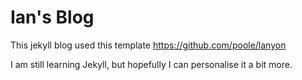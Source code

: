 # Ian's Blog

This jekyll blog used this template https://github.com/poole/lanyon

I am still learning Jekyll, but hopefully I can personalise it a bit more.
